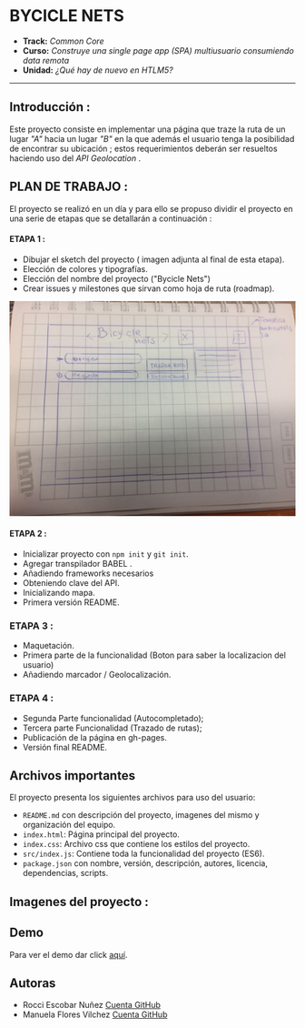 # BYCICLE NETS

* **Track:** _Common Core_
* **Curso:** _Construye una single page app (SPA) multiusuario consumiendo data remota_
* **Unidad:** _¿Qué hay de nuevo en HTLM5?_

***

## Introducción :
Este proyecto consiste en implementar una página que traze la ruta de un lugar _"A"_ hacia un lugar _"B"_  en la que además el usuario tenga la posibilidad de encontrar su ubicación ; estos requerimientos deberán ser resueltos haciendo uso del _API Geolocation_ .
## PLAN DE TRABAJO : 
El proyecto se realizó en un día y para ello se propuso dividir el proyecto en una serie de etapas que se detallarán a continuación :

#### ETAPA 1 : 
* Dibujar el sketch del proyecto ( imagen adjunta al final de esta etapa).
* Elección de colores y tipografías.
* Elección del nombre del proyecto ("Bycicle Nets")
* Crear issues y milestones que sirvan como hoja de ruta (roadmap).

![Con titulo](assets/docs/sketch1.jpeg "titulo")

#### ETAPA 2 :

* Inicializar proyecto con `npm init` y `git init`.
* Agregar transpilador BABEL .
* Añadiendo frameworks necesarios 
* Obteniendo clave del API.
* Inicializando mapa.
* Primera versión README.

### ETAPA 3 :
* Maquetación.
* Primera parte de la funcionalidad (Boton para saber la localizacion del usuario)
* Añadiendo marcador / Geolocalización.

### ETAPA 4 :

* Segunda Parte funcionalidad (Autocompletado);
* Tercera parte Funcionalidad (Trazado de rutas);
* Publicación de la página en gh-pages.
* Versión final README.

## Archivos importantes

El proyecto presenta los siguientes archivos para uso del usuario:

* `README.md` con descripción del proyecto, imagenes del mismo y organización del equipo.
* `index.html`: Página principal del proyecto.
* `index.css`: Archivo css que contiene los estilos del proyecto.
* `src/index.js`: Contiene toda la funcionalidad del proyecto (ES6).
* `package.json` con nombre, versión, descripción, autores, licencia, dependencias, scripts.

## Imagenes del proyecto :


## Demo
Para ver el demo dar click [aquí](https://manu160296.github.io/cardify/public/index.html "titulo").

## Autoras

* Rocci Escobar Nuñez [Cuenta GitHub](https://github.com/Rocciescobar "titulo")
* Manuela Flores Vilchez [Cuenta GitHub ](https://github.com/Manu160296 "titulo")



